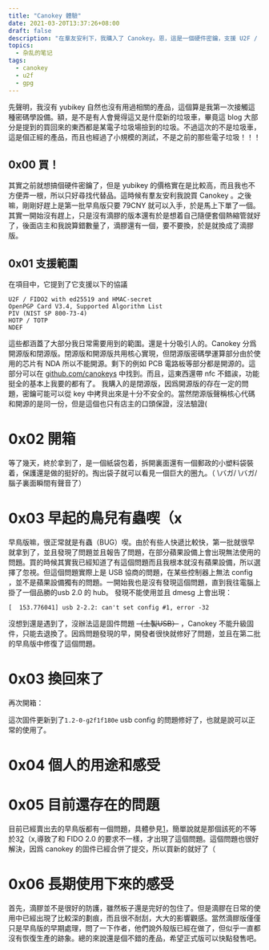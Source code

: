 ```yaml
---
title: "Canokey 體驗"
date: 2021-03-20T13:37:26+08:00
draft: false
description: "在羣友安利下，我購入了 Canokey。恩，這是一個硬件密鑰，支援 U2F / FIDO2 、 OpenPGP Card V3.4 、 PIV 還有 OTP （one time password），而且價格還十分誘人，總的來說是個不錯的產品。那麼下面就來說說我用下來的體驗和遇到的問題。"
topics:
  - 杂乱的笔记
tags:
  - canokey
  - u2f
  - gpg
---
```

先聲明，我沒有 yubikey 自然也沒有用過相關的產品，這個算是我第一次接觸這種密碼學設備。額，是不是有人會覺得這又是什麼新的垃圾車，畢竟這 blog 大部分是提到的買回來的東西都是某電子垃圾場撿到的垃圾。不過這次的不是垃圾車，這是個正經的產品，而且也經過了小規模的測試，不是之前的那些電子垃圾！！！

## 0x00 買！
其實之前就想搞個硬件密鑰了，但是 yubikey 的價格實在是比較高，而且我也不方便弄一根，所以只好尋找代替品。這時候有羣友安利我說買 Canokey 。之後嘛，剛剛好趕上是第一批早鳥版只要 79CNY 就可以入手，於是馬上下單了一個。其實一開始沒有趕上，只是沒有滴膠的版本還有於是想着自己隨便套個熱縮管就好了，後面店主和我說算錯數量了，滴膠還有一個，要不要換，於是就換成了滴膠版。

## 0x01 支援範圍
在項目中，它提到了它支援以下的協議
```
U2F / FIDO2 with ed25519 and HMAC-secret
OpenPGP Card V3.4, Supported Algorithm List
PIV (NIST SP 800-73-4)
HOTP / TOTP
NDEF
```
這些都涵蓋了大部分我日常需要用到的範圍。還是十分吸引人的。Canokey 分爲開源版和閉源版。閉源版和開源版共用核心實現，但閉源版密碼學運算部分由於使用的芯片有 NDA 所以不能開源。剩下的例如 PCB 電路板等部分都是開源的。這部分可以在 [github.com/canokeys](https://github.com/canokeys/) 中找到。而且，這東西還帶 nfc 不錯誒，功能挺全的基本上我要的都有了。
我購入的是閉源版，因爲開源版的存在一定的問題，密鑰可能可以從 key 中拷貝出來是十分不安全的。當然閉源版聲稱核心代碼和開源的是同一份，但是這個也只有店主的口頭保證，沒法驗證(

# 0x02 開箱
等了幾天，終於拿到了，是一個紙袋包着，拆開裏面還有一個郵政的小塑料袋裝着，保護還是做的挺好的。掏出袋子就可以看見一個巨大的圈九。（ \バガ/ \バガ/　腦子裏面瞬間有聲音了）

# 0x03 早起的鳥兒有蟲喫（x
早鳥版嘛，很正常就是有蟲（BUG）喫。由於有些人快遞比較快，第一批就很早就拿到了，並且發現了問題並且報告了問題，在部分蘋果設備上會出現無法使用的問題。買的時候其實我已經知道了有這個問題而且我根本就沒有蘋果設備，所以選擇了忽視。但這個問題實際上是 USB 協商的問題，在某些控制器上無法 config ，並不是蘋果設備獨有的問題。一開始我也是沒有發現這個問題，直到我往電腦上掛了一個品勝的usb 2.0 的 hub。 發現不能使用並且 dmesg 上會出現：
```
[  153.776041] usb 2-2.2: can't set config #1, error -32
```
沒想到還是遇到了，沒辦法這是固件問題 ~~（土製USB）~~ ，Canokey 不能升級固件，只能去退換了。因爲問題發現的早，開發者很快就修好了問題，並且在第二批的早鳥版中修復了這個問題。

# 0x03 換回來了
再次開箱：

這次固件更新到了`1.2-0-g2f1f180e` usb config 的問題修好了，也就是說可以正常的使用了。

# 0x04 個人的用途和感受


# 0x05 目前還存在的問題
目前已經賣出去的早鳥版都有一個問題，具體參見[1](https://github.com/Yubico/libfido2/issues/322)，簡單說就是那個該死的不等於3[2](https://github.com/canokeys/canokey-core/blob/4cacb73ec275c3fa32da67305e9f5e4884fba05d/applets/ctap/ctap-parser.c#L407)（x,導致了和 FIDO 2.0 的要求不一樣，才出現了這個問題。這個問題也很好解決，因爲 canokey 的固件已經合併了提交，所以買新的就好了（

# 0x06 長期使用下來的感受
首先，滴膠並不是很好的防護，雖然板子還是完好的包住了。但是滴膠在日常的使用中已經出現了比較深的劃痕，而且很不耐刮，大大的影響觀感。當然滴膠版僅僅只是早鳥版的早期處理，問了一下作者，他們說外殼版已經在做了，但似乎一直都沒有恢復生產的跡象。總的來說還是個不錯的產品，希望正式版可以快點發售吧。
